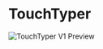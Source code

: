 # TouchTyper

![TouchTyper V1 Preview](TouchTyper/Docs/Images/TouchTypeV1_Preview.gif  "TouchTyper V1 Preview")
